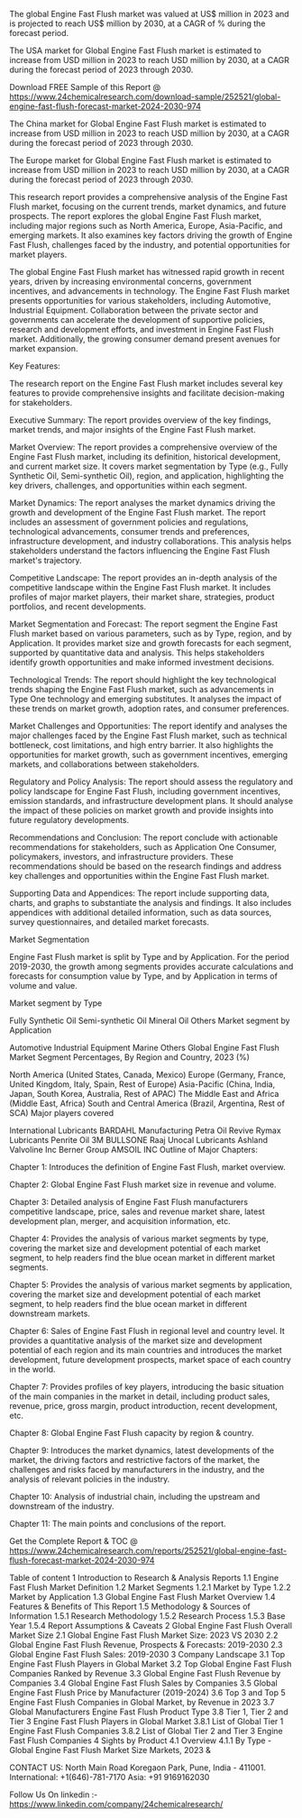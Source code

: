 The global Engine Fast Flush market was valued at US$ million in 2023 and is projected to reach US$ million by 2030, at a CAGR of % during the forecast period.

The USA market for Global Engine Fast Flush  market is estimated to increase from USD million in 2023 to reach USD million by 2030, at a CAGR during the forecast period of 2023 through 2030.

Download FREE Sample of this Report @ https://www.24chemicalresearch.com/download-sample/252521/global-engine-fast-flush-forecast-market-2024-2030-974

The China market for Global Engine Fast Flush market is estimated to increase from USD million in 2023 to reach USD million by 2030, at a CAGR during the forecast period of 2023 through 2030.

The Europe market for Global Engine Fast Flush  market is estimated to increase from USD million in 2023 to reach USD million by 2030, at a CAGR during the forecast period of 2023 through 2030.

This research report provides a comprehensive analysis of the Engine Fast Flush market, focusing on the current trends, market dynamics, and future prospects. The report explores the global Engine Fast Flush market, including major regions such as North America, Europe, Asia-Pacific, and emerging markets. It also examines key factors driving the growth of Engine Fast Flush, challenges faced by the industry, and potential opportunities for market players.

The global Engine Fast Flush market has witnessed rapid growth in recent years, driven by increasing environmental concerns, government incentives, and advancements in technology. The Engine Fast Flush market presents opportunities for various stakeholders, including Automotive, Industrial Equipment. Collaboration between the private sector and governments can accelerate the development of supportive policies, research and development efforts, and investment in Engine Fast Flush market. Additionally, the growing consumer demand present avenues for market expansion.

Key Features:

The research report on the Engine Fast Flush market includes several key features to provide comprehensive insights and facilitate decision-making for stakeholders.

Executive Summary: The report provides overview of the key findings, market trends, and major insights of the Engine Fast Flush market.

Market Overview: The report provides a comprehensive overview of the Engine Fast Flush market, including its definition, historical development, and current market size. It covers market segmentation by Type (e.g., Fully Synthetic Oil, Semi-synthetic Oil), region, and application, highlighting the key drivers, challenges, and opportunities within each segment.

Market Dynamics: The report analyses the market dynamics driving the growth and development of the Engine Fast Flush market. The report includes an assessment of government policies and regulations, technological advancements, consumer trends and preferences, infrastructure development, and industry collaborations. This analysis helps stakeholders understand the factors influencing the Engine Fast Flush market's trajectory.

Competitive Landscape: The report provides an in-depth analysis of the competitive landscape within the Engine Fast Flush market. It includes profiles of major market players, their market share, strategies, product portfolios, and recent developments.

Market Segmentation and Forecast: The report segment the Engine Fast Flush market based on various parameters, such as by Type, region, and by Application. It provides market size and growth forecasts for each segment, supported by quantitative data and analysis. This helps stakeholders identify growth opportunities and make informed investment decisions.

Technological Trends: The report should highlight the key technological trends shaping the Engine Fast Flush market, such as advancements in Type One technology and emerging substitutes. It analyses the impact of these trends on market growth, adoption rates, and consumer preferences.

Market Challenges and Opportunities: The report identify and analyses the major challenges faced by the Engine Fast Flush market, such as technical bottleneck, cost limitations, and high entry barrier. It also highlights the opportunities for market growth, such as government incentives, emerging markets, and collaborations between stakeholders.

Regulatory and Policy Analysis: The report should assess the regulatory and policy landscape for Engine Fast Flush, including government incentives, emission standards, and infrastructure development plans. It should analyse the impact of these policies on market growth and provide insights into future regulatory developments.

Recommendations and Conclusion: The report conclude with actionable recommendations for stakeholders, such as Application One Consumer, policymakers, investors, and infrastructure providers. These recommendations should be based on the research findings and address key challenges and opportunities within the Engine Fast Flush market.

Supporting Data and Appendices: The report include supporting data, charts, and graphs to substantiate the analysis and findings. It also includes appendices with additional detailed information, such as data sources, survey questionnaires, and detailed market forecasts.

Market Segmentation

Engine Fast Flush market is split by Type and by Application. For the period 2019-2030, the growth among segments provides accurate calculations and forecasts for consumption value by Type, and by Application in terms of volume and value.

Market segment by Type

Fully Synthetic Oil
Semi-synthetic Oil
Mineral Oil
Others
Market segment by Application

Automotive
Industrial Equipment
Marine
Others
Global Engine Fast Flush Market Segment Percentages, By Region and Country, 2023 (%)

North America (United States, Canada, Mexico)
Europe (Germany, France, United Kingdom, Italy, Spain, Rest of Europe)
Asia-Pacific (China, India, Japan, South Korea, Australia, Rest of APAC)
The Middle East and Africa (Middle East, Africa)
South and Central America (Brazil, Argentina, Rest of SCA)
Major players covered

International Lubricants
BARDAHL Manufacturing
Petra Oil
Revive
Rymax Lubricants
Penrite Oil
3M
BULLSONE
Raaj Unocal Lubricants
Ashland
Valvoline Inc
Berner Group
AMSOIL INC
Outline of Major Chapters:

Chapter 1: Introduces the definition of Engine Fast Flush, market overview.

Chapter 2: Global Engine Fast Flush market size in revenue and volume.

Chapter 3: Detailed analysis of Engine Fast Flush manufacturers competitive landscape, price, sales and revenue market share, latest development plan, merger, and acquisition information, etc.

Chapter 4: Provides the analysis of various market segments by type, covering the market size and development potential of each market segment, to help readers find the blue ocean market in different market segments.

Chapter 5: Provides the analysis of various market segments by application, covering the market size and development potential of each market segment, to help readers find the blue ocean market in different downstream markets.

Chapter 6: Sales of Engine Fast Flush in regional level and country level. It provides a quantitative analysis of the market size and development potential of each region and its main countries and introduces the market development, future development prospects, market space of each country in the world.

Chapter 7: Provides profiles of key players, introducing the basic situation of the main companies in the market in detail, including product sales, revenue, price, gross margin, product introduction, recent development, etc.

Chapter 8: Global Engine Fast Flush capacity by region & country.

Chapter 9: Introduces the market dynamics, latest developments of the market, the driving factors and restrictive factors of the market, the challenges and risks faced by manufacturers in the industry, and the analysis of relevant policies in the industry.

Chapter 10: Analysis of industrial chain, including the upstream and downstream of the industry.

Chapter 11: The main points and conclusions of the report.

Get the Complete Report & TOC @ https://www.24chemicalresearch.com/reports/252521/global-engine-fast-flush-forecast-market-2024-2030-974

Table of content
1 Introduction to Research & Analysis Reports
1.1 Engine Fast Flush Market Definition
1.2 Market Segments
1.2.1 Market by Type
1.2.2 Market by Application
1.3 Global Engine Fast Flush Market Overview
1.4 Features & Benefits of This Report
1.5 Methodology & Sources of Information
1.5.1 Research Methodology
1.5.2 Research Process
1.5.3 Base Year
1.5.4 Report Assumptions & Caveats
2 Global Engine Fast Flush Overall Market Size
2.1 Global Engine Fast Flush Market Size: 2023 VS 2030
2.2 Global Engine Fast Flush Revenue, Prospects & Forecasts: 2019-2030
2.3 Global Engine Fast Flush Sales: 2019-2030
3 Company Landscape
3.1 Top Engine Fast Flush Players in Global Market
3.2 Top Global Engine Fast Flush Companies Ranked by Revenue
3.3 Global Engine Fast Flush Revenue by Companies
3.4 Global Engine Fast Flush Sales by Companies
3.5 Global Engine Fast Flush Price by Manufacturer (2019-2024)
3.6 Top 3 and Top 5 Engine Fast Flush Companies in Global Market, by Revenue in 2023
3.7 Global Manufacturers Engine Fast Flush Product Type
3.8 Tier 1, Tier 2 and Tier 3 Engine Fast Flush Players in Global Market
3.8.1 List of Global Tier 1 Engine Fast Flush Companies
3.8.2 List of Global Tier 2 and Tier 3 Engine Fast Flush Companies
4 Sights by Product
4.1 Overview
4.1.1 By Type - Global Engine Fast Flush Market Size Markets, 2023 &

CONTACT US:
North Main Road Koregaon Park, Pune, India - 411001.
International: +1(646)-781-7170
Asia: +91 9169162030

Follow Us On linkedin :- https://www.linkedin.com/company/24chemicalresearch/

